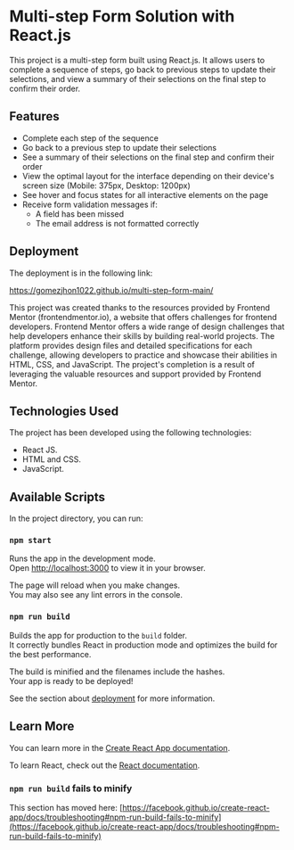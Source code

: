 # Multi-step Form Solution with React.js

This project is a multi-step form built using React.js. It allows users to complete a sequence of steps, go back to previous steps to update their selections, and view a summary of their selections on the final step to confirm their order.
## Features

- Complete each step of the sequence
- Go back to a previous step to update their selections
- See a summary of their selections on the final step and confirm their order
- View the optimal layout for the interface depending on their device's screen size (Mobile: 375px, Desktop: 1200px)
- See hover and focus states for all interactive elements on the page
- Receive form validation messages if:
  - A field has been missed
  - The email address is not formatted correctly

## Deployment

The deployment is in the following link:

https://gomezjhon1022.github.io/multi-step-form-main/

This project was created thanks to the resources provided by Frontend Mentor (frontendmentor.io), a website that offers challenges for frontend developers. Frontend Mentor offers a wide range of design challenges that help developers enhance their skills by building real-world projects. The platform provides design files and detailed specifications for each challenge, allowing developers to practice and showcase their abilities in HTML, CSS, and JavaScript. The project's completion is a result of leveraging the valuable resources and support provided by Frontend Mentor.

## Technologies Used

The project has been developed using the following technologies:

- React JS.
- HTML and CSS.
- JavaScript.

## Available Scripts

In the project directory, you can run:

### `npm start`

Runs the app in the development mode.\
Open [http://localhost:3000](http://localhost:3000) to view it in your browser.

The page will reload when you make changes.\
You may also see any lint errors in the console.

### `npm run build`

Builds the app for production to the `build` folder.\
It correctly bundles React in production mode and optimizes the build for the best performance.

The build is minified and the filenames include the hashes.\
Your app is ready to be deployed!

See the section about [deployment](https://facebook.github.io/create-react-app/docs/deployment) for more information.
## Learn More

You can learn more in the [Create React App documentation](https://facebook.github.io/create-react-app/docs/getting-started).

To learn React, check out the [React documentation](https://reactjs.org/).
### `npm run build` fails to minify

This section has moved here: [https://facebook.github.io/create-react-app/docs/troubleshooting#npm-run-build-fails-to-minify](https://facebook.github.io/create-react-app/docs/troubleshooting#npm-run-build-fails-to-minify)
